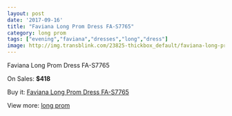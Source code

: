 ```yaml
---
layout: post
date: '2017-09-16'
title: "Faviana Long Prom Dress FA-S7765"
category: long prom
tags: ["evening","faviana","dresses","long","dress"]
image: http://img.transblink.com/23825-thickbox_default/faviana-long-prom-dress-fa-s7765.jpg
---
```

Faviana Long Prom Dress FA-S7765

On Sales: **$418**
<a href="https://www.transblink.com/en/long-prom/7561-faviana-long-prom-dress-fa-s7765.html"><amp-img layout="responsive" width="600" height="600" src="//img.transblink.com/23825-thickbox_default/faviana-long-prom-dress-fa-s7765.jpg" alt="Faviana Long Prom Dress FA-S7765 0" /></a>
<a href="https://www.transblink.com/en/long-prom/7561-faviana-long-prom-dress-fa-s7765.html"><amp-img layout="responsive" width="600" height="600" src="//img.transblink.com/23828-thickbox_default/faviana-long-prom-dress-fa-s7765.jpg" alt="Faviana Long Prom Dress FA-S7765 1" /></a>
<a href="https://www.transblink.com/en/long-prom/7561-faviana-long-prom-dress-fa-s7765.html"><amp-img layout="responsive" width="600" height="600" src="//img.transblink.com/23827-thickbox_default/faviana-long-prom-dress-fa-s7765.jpg" alt="Faviana Long Prom Dress FA-S7765 2" /></a>
<a href="https://www.transblink.com/en/long-prom/7561-faviana-long-prom-dress-fa-s7765.html"><amp-img layout="responsive" width="600" height="600" src="//img.transblink.com/23826-thickbox_default/faviana-long-prom-dress-fa-s7765.jpg" alt="Faviana Long Prom Dress FA-S7765 3" /></a>

Buy it: [Faviana Long Prom Dress FA-S7765](https://www.transblink.com/en/long-prom/7561-faviana-long-prom-dress-fa-s7765.html "Faviana Long Prom Dress FA-S7765")

View more: [long prom](https://www.transblink.com/en/58-long-prom "long prom")
